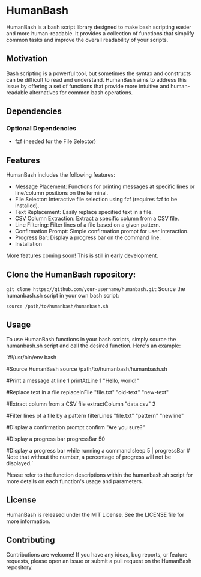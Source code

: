 # HumanBash
HumanBash is a bash script library designed to make bash scripting easier and more human-readable. It provides a collection of functions that simplify common tasks and improve the overall readability of your scripts.

## Motivation
Bash scripting is a powerful tool, but sometimes the syntax and constructs can be difficult to read and understand. HumanBash aims to address this issue by offering a set of functions that provide more intuitive and human-readable alternatives for common bash operations.

## Dependencies

### Optional Dependencies
- fzf (needed for the File Selector)

## Features
HumanBash includes the following features:

- Message Placement: Functions for printing messages at specific lines or line/column positions on the terminal.
- File Selector: Interactive file selection using fzf (requires fzf to be installed).
- Text Replacement: Easily replace specified text in a file.
- CSV Column Extraction: Extract a specific column from a CSV file.
- Line Filtering: Filter lines of a file based on a given pattern.
- Confirmation Prompt: Simple confirmation prompt for user interaction.
- Progress Bar: Display a progress bar on the command line.
- Installation

More features coming soon! This is still in early development.

## Clone the HumanBash repository:

`git clone https://github.com/your-username/humanbash.git`
Source the humanbash.sh script in your own bash script:

`source /path/to/humanbash/humanbash.sh`

## Usage
To use HumanBash functions in your bash scripts, simply source the humanbash.sh script and call the desired function. Here's an example:

`#!/usr/bin/env bash

#Source HumanBash
source /path/to/humanbash/humanbash.sh

#Print a message at line 1
printAtLine 1 "Hello, world!"

#Replace text in a file
replaceInFile "file.txt" "old-text" "new-text"

#Extract column from a CSV file
extractColumn "data.csv" 2

#Filter lines of a file by a pattern
filterLines "file.txt" "pattern" "newline"

#Display a confirmation prompt
confirm "Are you sure?"

#Display a progress bar
progressBar 50 

#Display a progress bar while running a command
sleep 5 | progressBar # Note that without the number, a percentage of progress will not be displayed.`

Please refer to the function descriptions within the humanbash.sh script for more details on each function's usage and parameters.

## License
HumanBash is released under the MIT License. See the LICENSE file for more information.

## Contributing
Contributions are welcome! If you have any ideas, bug reports, or feature requests, please open an issue or submit a pull request on the HumanBash repository.
